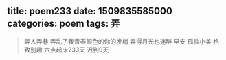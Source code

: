 title: poem233
date: 1509835585000
categories: poem
tags: 弄
---
> 弄人弄巷
弄乱了我青春颜色的你的发梢
弄得月光也迷醉
早安
孤独小美
格致别趣
六点起床233天 迟到9天